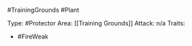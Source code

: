 #TrainingGrounds #Plant

Type: #Protector
Area: [[Training Grounds]]
Attack: n/a
Traits:
- #FireWeak